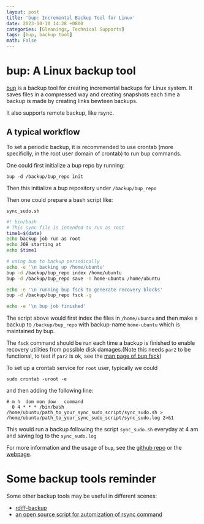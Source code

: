 ```yaml
---
layout: post
title: 'bup: Incremental Backup Tool for Linux'
date: 2023-10-10 14:28 +0800
categories: [Gleanings, Technical Supports]
tags: [bup, backup tool]
math: False
---
```


# bup: A Linux backup tool

[bup](https://bup.github.io/) is a backup tool for creating incremental backups for Linux
system. It saves files in a compressed way and creating snapshots each time a backup is made 
by creating links bewteen backups.

It also supports remote backup, like rsync.

## A typical workflow

To set a periodic backup, it is recommended to use crontab (more specificlly,
in the root user domain of crontab) to run bup commands.

One could first initialize a bup repo by running:

```console
bup -d /backup/bup_repo init
```

Then this initialize a bup repository under `/backup/bup_repo`

Then one could prepare a bash script like:

`sync_sudo.sh`

```bash
#! bin/bash
# This sync file is intended to run as root
time1=$(date)
echo backup job run as root
echo JOB starting at
echo $time1

# using bup to backup periodically
echo -e '\n backing up /home/ubuntu'
bup -d /backup/bup_repo index /home/ubuntu
bup -d /backup/bup_repo save -n home-ubuntu /home/ubuntu

echo -e '\n running bup fsck to generate recovery blocks'
bup -d /backup/bup_repo fsck -g

echo -e '\n bup job finished'
```
The script above would first index the files in `/home/ubuntu` and then 
make a backup to `/backup/bup_repo` with backup-name `home-ubuntu` which
is maintained by bup.

The `fsck` command should be run each time a backup is finished to enable 
recovery utilities from possible disk damages.(Note this needs `par2` to
be functional, to test if `par2` is ok, see the [man page of bup fsck](https://bup.github.io/man/bup-fsck.html))

To set up a crontab service for `root` user, typically we could

```console
sudo crontab -uroot -e
```

and then adding the following line:

```console
# m h  dom mon dow   command
  0 4 * * * /bin/bash /home/ubuntu/path_to_your_sync_sudo_script/sync_sudo.sh > /home/ubuntu/path_to_your_sync_sudo_script/sync_sudo.log 2>&1
```

This would run a backup following the script `sync_sudo.sh` everyday at 4 am
and saving log to the `sync_sudo.log`

For more information and the usage of `bup`, see the [github repo](https://bup.github.io/)
or the [webpage](https://bup.github.io/).

# Some backup tools reminder

Some other backup tools may be useful in different scenes: 

- [rdiff-backup](https://github.com/rdiff-backup/rdiff-backup)
- [an open source script for automization of rsync command](https://github.com/opensourceway/rsync-backup-script)
